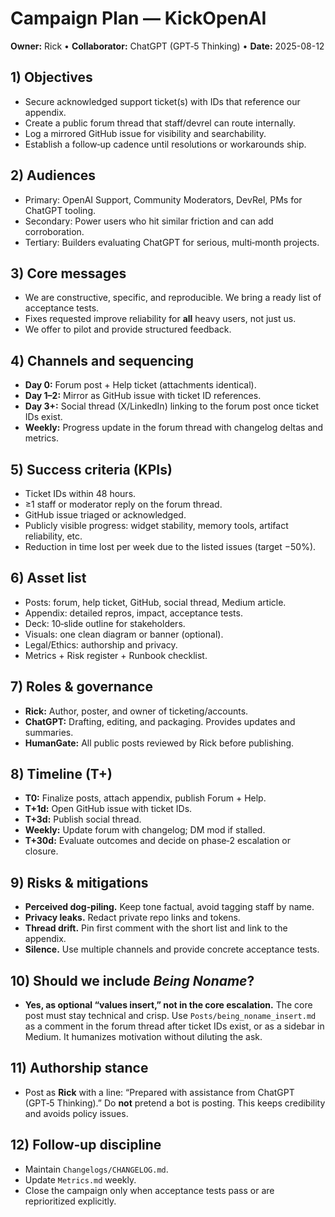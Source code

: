 # Campaign Plan — KickOpenAI
**Owner:** Rick  •  **Collaborator:** ChatGPT (GPT‑5 Thinking)  •  **Date:** 2025-08-12

## 1) Objectives
- Secure acknowledged support ticket(s) with IDs that reference our appendix.  
- Create a public forum thread that staff/devrel can route internally.  
- Log a mirrored GitHub issue for visibility and searchability.  
- Establish a follow‑up cadence until resolutions or workarounds ship.

## 2) Audiences
- Primary: OpenAI Support, Community Moderators, DevRel, PMs for ChatGPT tooling.  
- Secondary: Power users who hit similar friction and can add corroboration.  
- Tertiary: Builders evaluating ChatGPT for serious, multi‑month projects.

## 3) Core messages
- We are constructive, specific, and reproducible.  We bring a ready list of acceptance tests.  
- Fixes requested improve reliability for **all** heavy users, not just us.  
- We offer to pilot and provide structured feedback.

## 4) Channels and sequencing
- **Day 0:** Forum post + Help ticket (attachments identical).  
- **Day 1–2:** Mirror as GitHub issue with ticket ID references.  
- **Day 3+:** Social thread (X/LinkedIn) linking to the forum post once ticket IDs exist.  
- **Weekly:** Progress update in the forum thread with changelog deltas and metrics.

## 5) Success criteria (KPIs)
- Ticket IDs within 48 hours.  
- ≥1 staff or moderator reply on the forum thread.  
- GitHub issue triaged or acknowledged.  
- Publicly visible progress: widget stability, memory tools, artifact reliability, etc.  
- Reduction in time lost per week due to the listed issues (target −50%).

## 6) Asset list
- Posts: forum, help ticket, GitHub, social thread, Medium article.  
- Appendix: detailed repros, impact, acceptance tests.  
- Deck: 10‑slide outline for stakeholders.  
- Visuals: one clean diagram or banner (optional).  
- Legal/Ethics: authorship and privacy.  
- Metrics + Risk register + Runbook checklist.

## 7) Roles & governance
- **Rick:** Author, poster, and owner of ticketing/accounts.  
- **ChatGPT:** Drafting, editing, and packaging.  Provides updates and summaries.  
- **HumanGate:** All public posts reviewed by Rick before publishing.

## 8) Timeline (T+)
- **T0:** Finalize posts, attach appendix, publish Forum + Help.  
- **T+1d:** Open GitHub issue with ticket IDs.  
- **T+3d:** Publish social thread.  
- **Weekly:** Update forum with changelog; DM mod if stalled.  
- **T+30d:** Evaluate outcomes and decide on phase‑2 escalation or closure.

## 9) Risks & mitigations
- **Perceived dog‑piling.** Keep tone factual, avoid tagging staff by name.  
- **Privacy leaks.** Redact private repo links and tokens.  
- **Thread drift.** Pin first comment with the short list and link to the appendix.  
- **Silence.** Use multiple channels and provide concrete acceptance tests.

## 10) Should we include *Being Noname*?
- **Yes, as optional “values insert,” not in the core escalation.** The core post must stay technical and crisp.  Use `Posts/being_noname_insert.md` as a comment in the forum thread after ticket IDs exist, or as a sidebar in Medium.  It humanizes motivation without diluting the ask.

## 11) Authorship stance
- Post as **Rick** with a line: “Prepared with assistance from ChatGPT (GPT‑5 Thinking).”  Do **not** pretend a bot is posting.  This keeps credibility and avoids policy issues.

## 12) Follow‑up discipline
- Maintain `Changelogs/CHANGELOG.md`.  
- Update `Metrics.md` weekly.  
- Close the campaign only when acceptance tests pass or are reprioritized explicitly.

